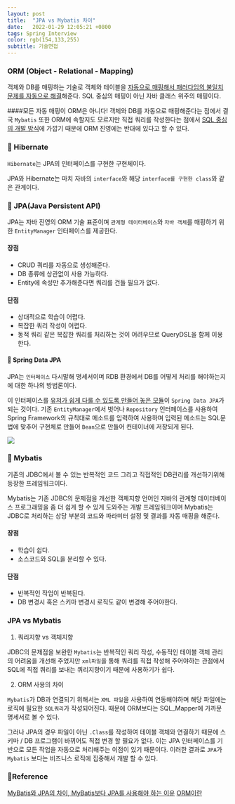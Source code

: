 ```yaml
---
layout: post
title:  "JPA vs Mybatis 차이"
date:   2022-01-29 12:05:21 +0800
tags: Spring Interview
color: rgb(154,133,255)
subtitle: 기술면접
--- 
```




### ORM (Object - Relational - Mapping)
객체와 DB를 매핑하는 기술로 객체와 테이블을 <u>자동으로 매핑해서 패러다임의 불일치 문제를 자동으로 해결</u>해준다.
SQL 중심의 매핑이 아닌 자바 클래스 위주의 매핑이다.

####모든 자동 매핑이 ORM은 아니다!
객체와 DB를 자동으로 매핑해준다는 점에서 결국 `Mybatis` 또한 ORM에 속할지도 모르지만 직접 쿼리를 작성한다는 점에서
<u>SQL 중심의 개발 방식</u>에 가깝기 때문에 ORM 진영에는 반대에 있다고 할 수 있다.

### 🚀 Hibernate

`Hibernate`는 JPA의 인터페이스를 구현한 구현체이다.

JPA와 Hibernate는 마치 자바의 `interface`와 해당 `interface를 구현한 class`와 같은 관계이다.


### 🚀 JPA(Java Persistent API)

JPA는 자바 진영의 ORM 기술 표준이며 `관계형 데이터베이스`와 `자바 객체`를 매핑하기 위한 `EntityManager` 인터페이스를 제공한다.


#### 장점
+ CRUD 쿼리를 자동으로 생성해준다.
+ DB 종류에 상관없이 사용 가능하다.
+ Entity에 속성만 추가해준다면 쿼리를 건들 필요가 없다.

#### 단점
+ 상대적으로 학습이 어렵다.
+ 복잡한 쿼리 작성이 어렵다.
+ 동적 쿼리 같은 복잡한 쿼리를 처리하는 것이 어려우므로 QueryDSL을 함께 이용한다.

#### 🚀 Spring Data JPA

JPA는 `인터페이스` 다시말해 명세서이며 RDB 환경에서 DB를 어떻게 처리를 해야하는지에 대한 하나의 방법론이다.

이 인터페이스를 <u>유저가 쉽게 다룰 수 있도록 만들어 놓은 모듈</u>이 `Spring Data JPA`가 되는 것이다.
기존 `EntityManager`에서 벗어나 `Repository` 인터페이스를 사용하여 Spring Framework의 규칙대로 메소드를 입력하여 사용하며
입력된 메소드는 SQL문법에 맞추어 구현체로 만들어 `Bean`으로 만들어 컨테이너에 저장되게 된다.

![](https://suhwan.dev/images/jpa_hibernate_repository/overall_design.png)

### 🚀 Mybatis

기존의 JDBC에서 볼 수 있는 반복적인 코드 그리고 직접적인 DB관리를 개선하기위해 등장한 프레임워크이다.

Mybatis는 기존 JDBC의 문제점을 개선한 객체지향 언어인 자바의 관계형 데이터베이스 프로그래밍을
 좀 더 쉽게 할 수 있게 도와주는 개발 프레임워크이며
Mybatis는 JDBC로 처리하는 상당 부분의 코드와 파라미터 설정 및 결과를 자동 매핑을 해준다.


#### 장점
+ 학습이 쉽다.
+ 소스코드와 SQL을 분리할 수 있다.

#### 단점
+ 반복적인 작업이 반복된다.
+ DB 변경시 혹은 스키마 변경시 로직도 같이 변경해 주어야한다.



### JPA vs Mybatis

1. 쿼리지향 vs 객체지향 

JDBC의 문제점을 보완한 `Mybatis`는 반복적인 쿼리 작성, 수동적인 테이블 객체 관리의 어려움을 개선해 주었지만
`xml파일`을 통해 쿼리를 직접 작성해 주어야하는 관점에서 SQL에 직접 쿼리를 보내는 쿼리지향이기 때문에 사용하기가 쉽다. 

2. ORM 사용의 차이

`Mybatis`가 DB과 연결되기 위해서는 `XML 파일`을 사용하여 연동해야하며 해당 파일에는 로직에 필요한 `SQL쿼리`가 작성되어진다.
때문에 ORM보다는 SQL_Mapper에 가까문 명세서로 볼 수 있다.

그러나 JPA의 경우 파일이 아닌 `.Class`를 작성하여 테이블 객체와 연결하기 때문에 스키마 / DB 프로그램이 바뀌어도 직접 변경 할 필요가 없다.
이는 JPA 인터페이스를 기반으로 모든 작업을 자동으로 처리해주는 이점이 있기 때문이다.
이러한 결과로 `JPA`가 `Mybatis` 보다는 비즈니스 로직에 집중해서 개발 할 수 있다. 

### 🧾Reference
[MyBatis와 JPA의 차이, MyBatis보다 JPA를 사용해야 하는 이유](https://mangkyu.tistory.com/20)
[ORM이란](https://gmlwjd9405.github.io/2019/02/01/orm.html)